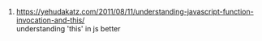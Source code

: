 1. https://yehudakatz.com/2011/08/11/understanding-javascript-function-invocation-and-this/  
understanding 'this' in js better
